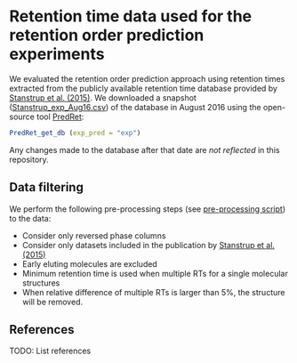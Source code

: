 # Retention time data used for the retention order prediction experiments

We evaluated the retention order prediction approach using retention times extracted
from the publicly available retention time database provided by [Stanstrup et al. (2015)][@predret_paper].
We downloaded a snapshot ([Stanstrup_exp_Aug16.csv](Stanstrup_exp_Aug16.csv)) of 
the database in August 2016 using the open-source tool [PredRet](https://github.com/stanstrup/PredRet):
```R
PredRet_get_db (exp_pred = "exp")
```
Any changes made to the database after that date are _not reflected_ in this repository. 

## Data filtering

We perform the following pre-processing steps (see [pre-processing script](data/scripts/R/preprocessing/preprocessing_PredRet_v2.Rmd))
to the data:

- Consider only reversed phase columns
- Consider only datasets included in the publication by [Stanstrup et al. (2015)][@predret_paper]
- Early eluting molecules are excluded
- Minimum retention time is used when multiple RTs for a single molecular structures
- When relative difference of multiple RTs is larger than 5%, the structure will be removed.

## References

TODO: List references

[@predret_paper]: https://pubs.acs.org/doi/abs/10.1021/acs.analchem.5b02287 "PredRet: Prediction of Retention Time by Direct Mapping between Multiple Chromatographic Systems, Stanstrup, J.; Neumann, S. & Vrhovšek, U., Analytical Chemistry, 2015"